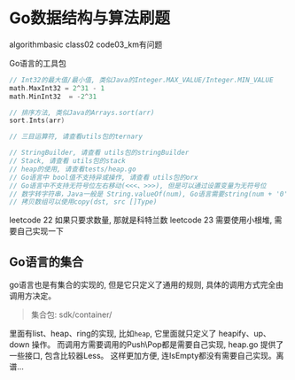 # Go数据结构与算法刷题
algorithmbasic class02 code03_km有问题

Go语言的工具包
```go
// Int32的最大值/最小值, 类似Java的Integer.MAX_VALUE/Integer.MIN_VALUE
math.MaxInt32 = 2^31 - 1
math.MinInt32  = -2^31

// 排序方法, 类似Java的Arrays.sort(arr)
sort.Ints(arr)

// 三目运算符, 请查看utils包的ternary

// StringBuilder, 请查看 utils包的stringBuilder
// Stack, 请查看 utils包的stack
// heap的使用, 请查看tests/heap.go
// Go语言中 bool值不支持异或操作, 请查看 utils包的orx
// Go语言中不支持无符号位左右移动(<<<、>>>), 但是可以通过设置变量为无符号位
// 数字转字符串，Java一般是 String.valueOf(num), Go语言需要string(num + '0')
// 拷贝数组可以使用copy(dst, src []Type)
```

leetcode 22 如果只要求数量, 那就是科特兰数
leetcode 23 需要使用小根堆, 需要自己实现一下

## Go语言的集合
go语言也是有集合的实现的, 但是它只定义了通用的规则, 具体的调用方式完全由调用方决定。
> 集合包: sdk/container/

里面有list、heap、ring的实现, 比如`heap`, 它里面就只定义了 heapify、up、down 操作。 
而调用方需要调用的Push\Pop都是需要自己实现, heap.go 提供了一些接口, 包含比较器Less。
这样更加方便, 连IsEmpty都没有需要自己实现。离谱...